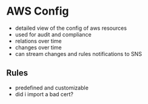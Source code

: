 # AWS Config
- detailed view of the config of aws resources
- used for audit and compliance
- relations over time
- changes over time
- can stream changes and rules notifications to SNS
## Rules
- predefined and customizable
- did i import a bad cert?